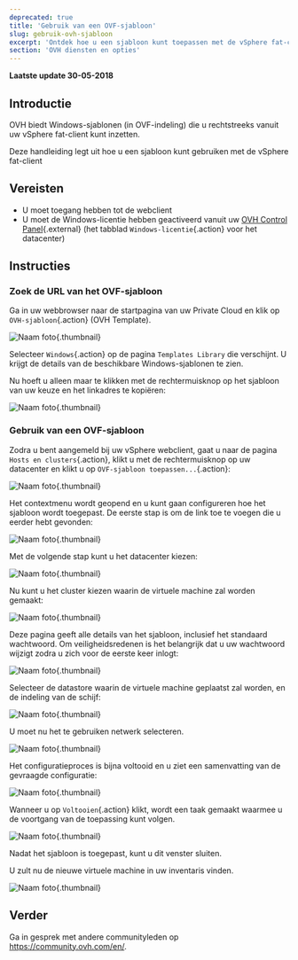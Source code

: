 ```yaml
---
deprecated: true
title: 'Gebruik van een OVF-sjabloon'
slug: gebruik-ovh-sjabloon
excerpt: 'Ontdek hoe u een sjabloon kunt toepassen met de vSphere fat-client'
section: 'OVH diensten en opties'
---
```


**Laatste update 30-05-2018**

## Introductie

OVH biedt Windows-sjablonen (in OVF-indeling) die u rechtstreeks vanuit uw vSphere fat-client kunt inzetten.

Deze handleiding legt uit hoe u een sjabloon kunt gebruiken met de vSphere fat-client

## Vereisten

- U moet toegang hebben tot de webclient
- U moet de Windows-licentie hebben geactiveerd vanuit uw [OVH Control Panel](https://www.ovh.com/auth/?action=gotomanager&from=https://www.ovh.nl/&ovhSubsidiary=nl){.external} (het tabblad `Windows-licentie`{.action} voor het datacenter) 


## Instructies

### Zoek de URL van het OVF-sjabloon

Ga in uw webbrowser naar de startpagina van uw Private Cloud en klik op `OVH-sjabloon`{.action} (OVH Template).

![Naam foto](images/gatewayssl.png){.thumbnail}

Selecteer `Windows`{.action} op de pagina `Templates Library` die verschijnt. U krijgt de details van de beschikbare Windows-sjablonen te zien.

Nu hoeft u alleen maar te klikken met de rechtermuisknop op het sjabloon van uw keuze en het linkadres te kopiëren:

![Naam foto](images/copylink.png){.thumbnail}


### Gebruik van een OVF-sjabloon 

Zodra u bent aangemeld bij uw vSphere webclient, gaat u naar de pagina `Hosts en clusters`{.action}, klikt u met de rechtermuisknop op uw datacenter en klikt u op `OVF-sjabloon toepassen...`{.action}:

![Naam foto](images/selectdeploy.png){.thumbnail}

Het contextmenu wordt geopend en u kunt gaan configureren hoe het sjabloon wordt toegepast. De eerste stap is om de link toe te voegen die u eerder hebt gevonden:

![Naam foto](images/puturl.png){.thumbnail}

Met de volgende stap kunt u het datacenter kiezen:

![Naam foto](images/selectdatacenter.png){.thumbnail}

Nu kunt u het cluster kiezen waarin de virtuele machine zal worden gemaakt:

![Naam foto](images/selectcluster.png){.thumbnail}

Deze pagina geeft alle details van het sjabloon, inclusief het standaard wachtwoord. Om veiligheidsredenen is het belangrijk dat u uw wachtwoord wijzigt zodra u zich voor de eerste keer inlogt:

![Naam foto](images/detailstemplate.png){.thumbnail}

Selecteer de datastore waarin de virtuele machine geplaatst zal worden, en de indeling van de schijf:

![Naam foto](images/selectdatastore.png){.thumbnail}

U moet nu het te gebruiken netwerk selecteren.

![Naam foto](images/selectnetwork.png){.thumbnail}

Het configuratieproces is bijna voltooid en u ziet een samenvatting van de gevraagde configuratie:

![Naam foto](images/resume.png){.thumbnail}

Wanneer u op `Voltooien`{.action} klikt, wordt een taak gemaakt waarmee u de voortgang van de toepassing kunt volgen.

![Naam foto](images/startdeploy.png){.thumbnail}

Nadat het sjabloon is toegepast, kunt u dit venster sluiten.

U zult nu de nieuwe virtuele machine in uw inventaris vinden.

![Naam foto](images/inventory.png){.thumbnail}


## Verder

Ga in gesprek met andere communityleden op <https://community.ovh.com/en/>.